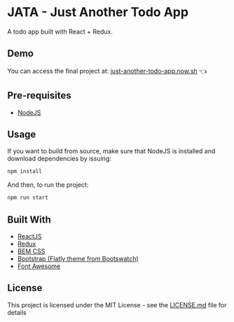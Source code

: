 # JATA - Just Another Todo App

A todo app built with React + Redux.

## Demo

You can access the final project at: [just-another-todo-app.now.sh](https://just-another-todo-app.now.sh/) 👈

## Pre-requisites

* [NodeJS](https://nodejs.org)

## Usage

If you want to build from source, make sure that NodeJS is installed and download dependencies by issuing:

```bash
npm install
```

And then, to run the project:

```bash
npm run start
```

## Built With

* [ReactJS](https://reactjs.org)
* [Redux](https://redux.js.org/)
* [BEM CSS](http://getbem.com)
* [Bootstrap (Flatly theme from Bootswatch)](https://getbootstrap.com/)
* [Font Awesome](https://fontawesome.com/)

## License

This project is licensed under the MIT License - see the [LICENSE.md](LICENSE.md) file for details

